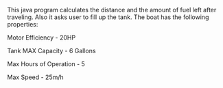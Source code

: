 This java program calculates the distance and the amount of fuel left after traveling. Also it asks user to fill up the tank.
The boat has the following properties:

Motor Efficiency - 20HP

Tank MAX Capacity - 6 Gallons

Max Hours of Operation - 5

Max Speed - 25m/h


